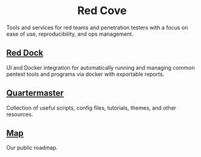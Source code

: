 <h1 align="center">
  <br>
  Red Cove
  <br>
</h1>
Tools and services for red teams and penetration testers with a focus on ease of use, reproducibility, and ops management.

## [Red Dock](https://github.com/redcove/reddock) 
UI and Docker integration for automatically running and managing common pentest tools and programs via docker with exportable reports.

## [Quartermaster](https://github.com/redcove/quartermaster) 
Collection of useful scripts, config files, tutorials, themes, and other resources.

## [Map](https://github.com/users/redcove/projects/1)
Our public roadmap.
